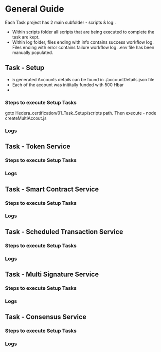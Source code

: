 # General Guide
Each Task project has 2 main subfolder - scripts & log .
 * Within scripts folder all scripts that are being executed to complete the task are kept.
 * Within log folder, files ending with info contains success workflow log. Files ending with error contains failure workflow log.
.env file has been manually populated.



## Task - Setup
 * 5 generated Accounts details can be found in ./accountDetails.json file
 * Each of the account was inititally funded with 500 Hbar
 * 
 ### Steps to execute Setup Tasks
 goto Hedera_certification/01_Task_Setup/scripts path. Then execute -
   node createMultiAccout.js
 ### Logs







## Task - Token Service

 ### Steps to execute Setup Tasks

 ### Logs



## Task - Smart Contract Service

 ### Steps to execute Setup Tasks

 ### Logs




## Task - Scheduled Transaction Service

 ### Steps to execute Setup Tasks

 ### Logs



## Task - Multi Signature Service

 ### Steps to execute Setup Tasks

 ### Logs


## Task - Consensus Service

 ### Steps to execute Setup Tasks

 ### Logs







